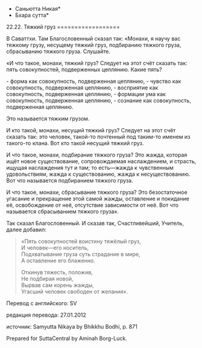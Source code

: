 * Саньютта Никая*
* Бхара сутта*

22\.22\. Тяжкий груз
\=\=\=\=\=\=\=\=\=\=\=\=\=\=\=\=\=\=

В Саваттхи\. Там Благословенный сказал так: «Монахи, я научу вас тяжкому грузу, несущему тяжкий груз, подбиранию тяжкого груза, сбрасыванию тяжкого груза\. Слушайте\.

«И что такое, монахи, тяжкий груз? Следует на этот счёт сказать так: пять совокупностей, подверженных цеплянию\. Какие пять?

\- форма как совокупность, подверженная цеплянию,
\- чувство как совокупность, подверженная цеплянию,
\- восприятие как совокупность, подверженная цеплянию,
\- формации ума как совокупность, подверженная цеплянию,
\- сознание как совокупность, подверженная цеплянию\.

Это называется тяжким грузом\.

И кто такой, монахи, несущий тяжкий груз? Следует на этот счёт сказать так: это человек, такой\-то почтенный под таким\-то именем из такого\-то клана\. Вот кто такой несущий тяжкий груз\.

И что такое, монахи, подбирание тяжкого груза? Это жажда, которая ищёт новое существование, сопровождаемая наслаждением, и страсть, ищущая наслаждения тут и там; то есть—жажда к чувственным удовольствиям, жажда к существованию, жажда к несуществованию\. Вот что называется подбиранием тяжкого груза\.

И что такое, монахи, сбрасывание тяжкого груза? Это безостаточное угасание и прекращение этой самой жажды, оставление и покидание её, освобождение от неё, отсутствие зависимости от неё\. Вот что называется сбрасыванием тяжкого груза»\.

Так сказал Благословенный\. И сказав так, Счастливейший, Учитель, далее добавил:

> «Пять совокупностей воистину тяжёлый груз,  
> И человек—его носитель,  
> Подхватывание груза суть страдание в мире,  
> А оставление его блаженно\.  
>   
> Откинув тяжесть, положив,  
> Не подбирая новой,  
> Вырвав сам корень жажды,  
> Угасший человек свободен от желания»\.

Перевод с английского: SV

редакция перевода: 27\.01\.2012

источник: Samyutta Nikaya by Bhikkhu Bodhi, p\. 871

Prepared for SuttaCentral by Aminah Borg\-Luck\.